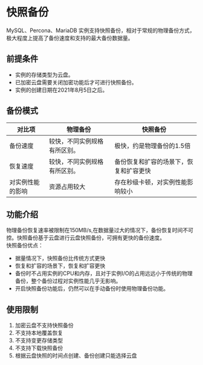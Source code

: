 # 快照备份

MySQL、Percona、MariaDB 实例支持快照备份，相对于常规的物理备份方式，极大程度上提高了备份速度和支持的最大备份数据量。

## 前提条件

* 实例的存储类型为云盘。
* 已加密云盘需要关闭加密功能后才可进行快照备份。
* 实例的创建日期在2021年8月5日之后。

## 备份模式

|对比项|物理备份|快照备份|
|--|--|--|
|备份速度|较快，不同实例规格有所区别。|极快，约是物理备份的1.5倍|
|恢复速度|较快，不同实例规格有所区别。|备份恢复和扩容的场景下，恢复和扩容更快|
|对实例性能的影响|资源占用较大|存在秒级卡顿，对实例性能影响较小|

## 功能介绍
物理备份恢复速率被限制在150MB/s,在数据量过大的情况下，备份恢复时间不可控。快照备份基于云盘进行云盘快照备份，可拥有更快的备份速度。  
快照备份优点：  

* 据量情况下，快照备份比传统方式更快
* 恢复和扩容的场景下，恢复和扩容更快
* 备份时不占用实例的CPU和内存，且对于实例I/O的占用远远小于传统的物理备份，整个备份过程对实例性能几乎无影响。
* 开启快照备份功能后，仍然可以在手动备份时使用物理备份功能。

## 使用限制

1. 加密云盘不支持快照备份
2. 不支持本地覆盖恢复
3. 不支持变更存储类型
4. 不支持下载快照备份
5. 根据云盘快照的时间点创建、备份创建只能选择云盘

